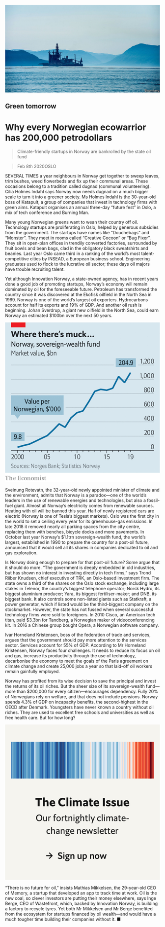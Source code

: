 ![](./images/20200208_EUP002_0.jpg)

## Green tomorrow

# Why every Norwegian ecowarrior has 200,000 petrodollars

> Climate-friendly startups in Norway are bankrolled by the state oil fund

> Feb 8th 2020OSLO

SEVERAL TIMES a year neighbours in Norway get together to sweep leaves, trim bushes, weed flowerbeds and fix up their communal areas. These occasions belong to a tradition called dugnad (communal volunteering). Cilia Holmes Indahl says Norway now needs dugnad on a much bigger scale to turn it into a greener society. Ms Holmes Indahl is the 30-year-old boss of Katapult, a group of companies that invest in technology firms with green aims. Katapult organises an annual three-day “future fest” in Oslo, a mix of tech conference and Burning Man.

Many young Norwegian greens want to wean their country off oil. Technology startups are proliferating in Oslo, helped by generous subsidies from the government. The startups have names like “Douchebags” and “Monster”. They meet in rooms called “Creative Cocoon” or “Bug Fixer”. They sit in open-plan offices in trendily converted factories, surrounded by fruit bowls and bean bags, clad in the obligatory black sweatshirts and beanies. Last year Oslo came third in a ranking of the world’s most talent-competitive cities by INSEAD, a European business school. Engineering graduates used to flock to the lucrative oil sector; these days oil majors have trouble recruiting talent.

Yet although Innovation Norway, a state-owned agency, has in recent years done a good job of promoting startups, Norway’s economy will remain dominated by oil for the foreseeable future. Petroleum has transformed the country since it was discovered at the Ekofisk oilfield in the North Sea in 1969. Norway is one of the world’s largest oil exporters. Hydrocarbons account for half its exports and 19% of GDP. And another oil rush is beginning. Johan Sverdrup, a giant new oilfield in the North Sea, could earn Norway an estimated $100bn over the next 50 years.

![](./images/20200208_EUC062.png)

Sveinung Rotevatn, the 32-year-old newly appointed minister of climate and the environment, admits that Norway is a paradox—one of the world’s leaders in the use of renewable energies and technologies, but also a fossil-fuel giant. Almost all Norway’s electricity comes from renewable sources. Heating with oil will be banned this year. Half of newly registered cars are electric (Norway is one of Tesla’s biggest markets). Oslo was the first city in the world to set a ceiling every year for its greenhouse-gas emissions. In late 2018 it removed nearly all parking spaces from the city centre, replacing them with benches, bicycle docks and more pavements. In October last year Norway’s $1.1trn sovereign-wealth fund, the world’s largest, established in 1990 to prepare the country for a post-oil future, announced that it would sell all its shares in companies dedicated to oil and gas exploration.

Is Norway doing enough to prepare for that post-oil future? Some argue that it should do more. “The government is deeply embedded in old industries, but has shown no interest in investing directly in tech firms,” says Trond Riiber Knudsen, chief executive of TRK, an Oslo-based investment firm. The state owns a third of the shares on the Oslo stock exchange, including large stakes in Telenor, the country’s biggest telephone operator; Norsk Hydro, its biggest aluminium producer; Yara, its biggest fertiliser-maker; and DNB, its biggest bank. It also controls some non-listed giants such as Statkraft, a power generator, which if listed would be the third-biggest company on the stockmarket. However, the state has not fussed when several successful technology firms were sold to foreigners. In 2010 Cisco, an American tech titan, paid $3.3bn for Tandberg, a Norwegian maker of videoconferencing kit. In 2016 a Chinese group bought Opera, a Norwegian software company.

Ivar Horneland Kristensen, boss of the federation of trade and services, argues that the government should pay more attention to the services sector. Services account for 55% of GDP. According to Mr Horneland Kristensen, Norway faces four challenges. It needs to reduce its focus on oil and gas, increase its productivity through the use of technology, decarbonise the economy to meet the goals of the Paris agreement on climate change and create 25,000 jobs a year so that laid-off oil workers remain gainfully employed.

Norway has profited from its wise decision to save the principal and invest the returns of its oil riches. But the sheer size of its sovereign-wealth fund—more than $200,000 for every citizen—encourages dependency. Fully 20% of Norwegians rely on welfare, and that does not include pensions. Norway spends 4.3% of GDP on incapacity benefits, the second-highest in the OECD after Denmark. Youngsters have never known a country without oil riches. They are used to excellent free schools and universities as well as free health care. But for how long?

[](https://www.economist.com//theclimateissue/)

![](./images/article_call-to-action_-_the_climate_issue2x_3.png)

“There is no future for oil,” insists Mathias Mikkelsen, the 29-year-old CEO of Memory, a startup that developed an app to track time at work. Oil is the new coal, so clever investors are putting their money elsewhere, says Inge Berge, CEO of Wastefront, which, backed by Innovation Norway, is building a factory to recycle tyres. Yet both Mr Mikkelsen and Mr Berge benefited from the ecosystem for startups financed by oil wealth—and would have a much tougher time building their companies without it. ■